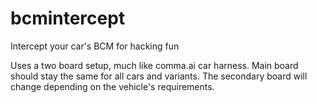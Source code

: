 # bcmintercept
Intercept your car's BCM for hacking fun

Uses a two board setup, much like comma.ai car harness. Main board should stay the same for all cars and variants. The secondary board will change depending on the vehicle's requirements.
